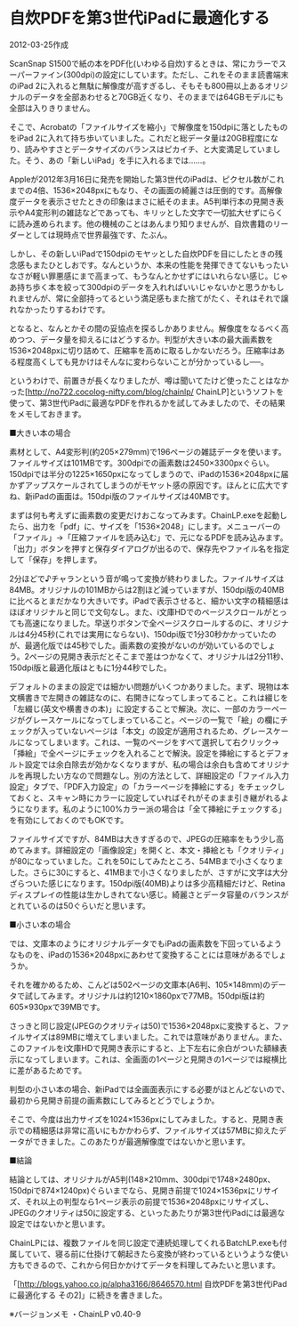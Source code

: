 # 自炊PDFを第3世代iPadに最適化する

2012-03-25作成

ScanSnap S1500で紙の本をPDF化(いわゆる自炊)するときは、常にカラーでスーパーファイン(300dpi)の設定にしています。ただし、これをそのまま読書端末のiPad 2に入れると無駄に解像度が高すぎるし、そもそも800冊以上あるオリジナルのデータを全部あわせると70GB近くなり、そのままでは64GBモデルにも全部は入りきりません。

そこで、Acrobatの「ファイルサイズを縮小」で解像度を150dpiに落としたものをiPad 2に入れて持ち歩いていました。これだと総データ量は20GB程度になり、読みやすさとデータサイズのバランスはピカイチ、と大変満足していました。そう、あの「新しいiPad」を手に入れるまでは……。

Appleが2012年3月16日に発売を開始した第3世代のiPadは、ピクセル数がこれまでの4倍、1536×2048pxにもなり、その画面の綺麗さは圧倒的です。高解像度データを表示させたときの印象はまさに紙そのまま。A5判単行本の見開き表示やA4変形判の雑誌などであっても、キリッとした文字で一切拡大せずにらくに読み進められます。他の機械のことはあんまり知りませんが、自炊書籍のリーダーとしては現時点で世界最強です、たぶん。

しかし、その新しいiPadで150dpiのモヤッとした自炊PDFを目にしたときの残念感もまたひとしおです。なんというか、本来の性能を発揮できてないもったいなさが軽い罪悪感にまで高まって、もうなんとかせずにはいれらない感じ。じゃあ持ち歩く本を絞って300dpiのデータを入れればいいじゃないかと思うかもしれませんが、常に全部持ってるという満足感もまた捨てがたく、それはそれで譲れなかったりするわけです。

となると、なんとかその間の妥協点を探るしかありません。解像度をなるべく高めつつ、データ量を抑えるにはどうするか。判型が大きい本の最大画素数を1536×2048pxに切り詰めて、圧縮率を高めに取るしかないだろう。圧縮率はある程度高くしても見かけはそんなに変わらないことが分かっているし──。

というわけで、前置きが長くなりましたが、噂は聞いてたけど使ったことはなかった[http://no722.cocolog-nifty.com/blog/chainlp/ ChainLP]というソフトを使って、第3世代iPadに最適なPDFを作れるかを試してみましたので、その結果をメモしておきます。

■大きい本の場合

素材として、A4変形判(約205×279mm)で196ページの雑誌データを使います。ファイルサイズは101MBです。300dpiでの画素数は2450×3300pxぐらい。150dpiでは半分の1225×1650pxになってしまうので、iPadの1536×2048pxに届かずアップスケールされてしまうのがモヤット感の原因です。ほんとに広大ですね、新iPadの画面は。150dpi版のファイルサイズは40MBです。

まずは何も考えずに画素数の変更だけおこなってみます。ChainLP.exeを起動したら、出力を「pdf」に、サイズを「1536×2048」にします。メニューバーの「ファイル」→「圧縮ファイルを読み込む」で、元になるPDFを読み込みます。「出力」ボタンを押すと保存ダイアログが出るので、保存先やファイル名を指定して「保存」を押します。

2分ほどで♪チャランという音が鳴って変換が終わりました。ファイルサイズは84MB。オリジナルの101MBからは2割ほど減っていますが、150dpi版の40MBに比べるとまだかなり大きいです。iPadで表示させると、細かい文字の精細感はほぼオリジナルと同じで文句なし。また、i文庫HDでのページスクロールがとっても高速になりました。早送りボタンで全ページスクロールするのに、オリジナルは4分45秒(これでは実用にならない)、150dpi版で1分30秒かかっていたのが、最適化版では45秒でした。画素数の変換がないのが効いているのでしょう。2ページの見開き表示だとそこまで差はつかなくて、オリジナルは2分11秒、150dpi版と最適化版はともに1分44秒でした。

デフォルトのままの設定では細かい問題がいくつかありました。まず、現物は本文横書きで左開きの雑誌なのに、右開きになってしまってること。これは綴じを「左綴じ(英文や横書きの本)」に設定することで解決。次に、一部のカラーページがグレースケールになってしまっていること。ページの一覧で「絵」の欄にチェックが入っていないページは「本文」の設定が適用されるため、グレースケールになってしまいます。これは、一覧のページをすべて選択して右クリック→「挿絵」で全ページにチェックを入れることで解決。設定を挿絵にするとデフォルト設定では余白除去が効かなくなりますが、私の場合は余白も含めてオリジナルを再現したい方なので問題なし。別の方法として、詳細設定の「ファイル入力設定」タブで、「PDF入力設定」の「カラーページを挿絵にする」をチェックしておくと、スキャン時にカラーに設定していればそれがそのまま引き継がれるようになります。私のように100%カラー派の場合は「全て挿絵にチェックする」を有効にしておくのでもOKです。

ファイルサイズですが、84MBは大きすぎるので、JPEGの圧縮率をもう少し高めてみます。詳細設定の「画像設定」を開くと、本文・挿絵とも「クオリティ」が80になっていました。これを50にしてみたところ、54MBまで小さくなりました。さらに30にすると、41MBまで小さくなりましたが、さすがに文字は大分ざらついた感じになります。150dpi版(40MB)よりは多少高精細だけど、Retinaディスプレイの性能は生かしきれてない感じ。綺麗さとデータ容量のバランスがとれているのは50ぐらいだと思います。

■小さい本の場合

では、文庫本のようにオリジナルデータでもiPadの画素数を下回っているようなものを、iPadの1536×2048pxにあわせて変換することには意味があるでしょうか。

それを確かめるため、こんどは502ページの文庫本(A6判、105×148mm)のデータで試してみます。オリジナルは約1210×1860pxで77MB。150dpi版は約605×930pxで39MBです。

さっきと同じ設定(JPEGのクオリティは50)で1536×2048pxに変換すると、ファイルサイズは89MBに増えてしまいました。これでは意味がありません。また、このファイルをi文庫HDで見開き表示にすると、上下左右に余白がついた額縁表示になってしまいます。これは、全画面の1ページと見開きの1ページでは縦横比に差があるためです。

判型の小さい本の場合、新iPadでは全画面表示にする必要がほとんどないので、最初から見開き前提の画素数にしてみるとどうでしょうか。

そこで、今度は出力サイズを1024×1536pxにしてみました。すると、見開き表示での精細感は非常に高いにもかかわらず、ファイルサイズは57MBに抑えたデータができました。このあたりが最適解像度ではないかと思います。

■結論

結論としては、オリジナルがA5判(148×210mm、300dpiで1748×2480px、150dpiで874×1240px)ぐらいまでなら、見開き前提で1024×1536pxにリサイズ、それ以上の判型なら1ページ表示の前提で1536×2048pxにリサイズし、JPEGのクオリティは50に設定する、といったあたりが第3世代iPadには最適な設定ではないかと思います。

ChainLPには、複数ファイルを同じ設定で連続処理してくれるBatchLP.exeも付属していて、寝る前に仕掛けて朝起きたら変換が終わっているというような使い方もできるので、これから何日かかけてデータを料理してみたいと思います。

「[http://blogs.yahoo.co.jp/alpha3166/8646570.html 自炊PDFを第3世代iPadに最適化する その2]」に続きを書きました。

※バージョンメモ
・ChainLP v0.40-9
